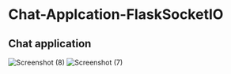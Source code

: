 <h1>Chat-Applcation-FlaskSocketIO</h1>

<h2>Chat application</h1>


![Screenshot (8)](https://github.com/mohansharma077/Chat-Applcation-FlaskSocketIO/assets/104629829/dd07f2ad-7230-4a47-8437-53d880dd4d5d)
![Screenshot (7)](https://github.com/mohansharma077/Chat-Applcation-FlaskSocketIO/assets/104629829/a1e0c24b-c4a1-4376-b23d-576140a73159)
